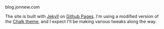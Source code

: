 blog.jonnew.com

The site is built with [Jekyll](https://jekyllrb.com) on [Github Pages](https://pages.github.com/). I'm using a modified version of the [Chalk theme](https://github.com/nielsenramon/chalk), and I expect I'll be making various tweaks along the way.